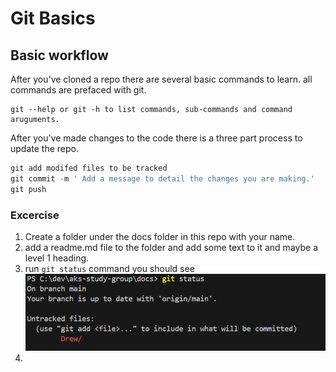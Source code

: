 # Git Basics

## Basic workflow

After you've cloned a repo there are several basic commands to learn.
all commands are prefaced with git.

```powereshell
git --help or git -h to list commands, sub-commands and command aruguments.
```

After you've made changes to the code there is a three part process to update the repo.

```powershell
git add modifed files to be tracked
git commit -m ' Add a message to detail the changes you are making.'
git push
```

### Excercise

1. Create a folder under the docs folder in this repo with your name.
2. add a readme.md file to the folder and add some text to it and maybe a  level 1 heading.
3. run `git status` command you should see ![git status image](../git/img/gitStatus.png)
4. 